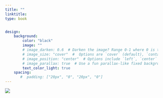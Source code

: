 ```yaml
---
title: ""
linktitle: 
type: book 


design:
    background:
        color: "black"
        image: ""
        # image_darken: 0.6  # Darken the image? Range 0-1 where 0 is transparent and 1 is opaque.
        # image_size: "cover"  #  Options are `cover` (default), `contain`, or `actual` size.
        # image_position: "center"  # Options include `left`, `center` (default), or `right`.
        # image_parallax: true  # Use a fun parallax-like fixed background effect? true/false
        text_color_light: true
    spacing:
       #  padding: ["20px", "0", "20px", "0"]
---
```


<a href="../courses/property">![](/media/cover.jpg)</a>
